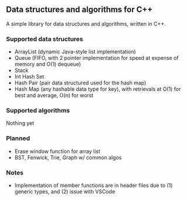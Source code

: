 ## Data structures and algorithms for C++

A simple library for data structures and algorithms, written in C++.

### Supported data structures
- ArrayList (dynamic Java-style list implementation)
- Queue (FIFO, with 2 pointer implementation for speed at expense of memory and O(1) dequeue)
- Stack
- Int Hash Set
- Hash Pair (pair data structured used for the hash map)
- Hash Map (any hashable data type for key), with retrievals at O(1) for best and average, O(n) for worst

### Supported algorithms
Nothing yet

### Planned
- Erase window function for array list
- BST, Fenwick, Trie, Graph w/ common algos

### Notes
- Implementation of member functions are in header files due to (1) generic types, and (2) issue with VSCode